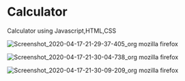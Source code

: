 # Calculator

Calculator using Javascript,HTML,CSS


![Screenshot_2020-04-17-21-29-37-405_org mozilla firefox](https://user-images.githubusercontent.com/20868746/79592512-b75fae80-80f7-11ea-8050-748d6416f8d0.jpg)

![Screenshot_2020-04-17-21-30-04-738_org mozilla firefox](https://user-images.githubusercontent.com/20868746/79592564-c5adca80-80f7-11ea-9814-0f1e76cde403.jpg)

![Screenshot_2020-04-17-21-30-09-209_org mozilla firefox](https://user-images.githubusercontent.com/20868746/79592587-cf373280-80f7-11ea-8d82-d877bcf5dda6.jpg)

